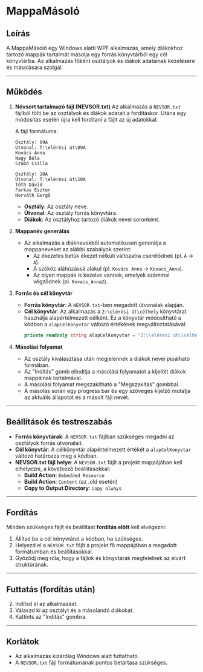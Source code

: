 # MappaMásoló

## Leírás
A MappaMásoló egy Windows alatti WPF alkalmazás, amely diákokhoz tartozó mappák tartalmát másolja egy forrás könyvtárból egy cél könyvtárba. Az alkalmazás főként osztályok és diákok adatainak kezelésére és másolására szolgál.

---

## Működés
1. **Névsort tartalmazó fájl (NEVSOR.txt)**
   Az alkalmazás a `NEVSOR.txt` fájlból tölti be az osztályok és diákok adatait a fordításkor. Utána egy módosítás esetén újra kell fordítani a fájlt az új adatokkal.
   
   A fájl formátuma:
   ```
   Osztály: 09A
   Útvonal: T:\elérési út\09A
   Kovács Anna
   Nagy Béla
   Szabó Csilla
   
   Osztály: 10A
   Útvonal: T:\elérési út\10A
   Tóth Dávid
   Farkas Eszter
   Horváth Gergő
   ```
   - **Osztály**: Az osztály neve.
   - **Útvonal**: Az osztály forrás könyvtára.
   - **Diákok**: Az osztályhoz tartozó diákok nevei soronként.

2. **Mappanév generálás**
   - Az alkalmazás a diáknevekből automatikusan generálja a mappaneveket az alábbi szabályok szerint:
     - Az ékezetes betűk ékezet nélküli változatra cserélődnek (pl. `Á` → `A`).
     - A szóköz aláhúzássá alakul (pl. `Kovács Anna` → `Kovacs_Anna`).
     - Az olyan mappák is kezelve vannak, amelyek számmal végződnek (pl. `Kovacs_Anna2`).

3. **Forrás és cél könyvtár**
   - **Forrás könyvtár**: A `NEVSOR.txt`-ben megadott útvonalak alapján.
   - **Cél könyvtár**: Az alkalmazás a `Z:\elérési út\célhely` könyvtárat használja alapértelmezett célként. Ez a könyvtár módosítható a kódban a `alapCelKonyvtar` változó értékének megváltoztatásával:
     ```csharp
     private readonly string alapCelKonyvtar = "Z:\\elérési út\\célhely";
     ```

4. **Másolási folyamat**
   - Az osztály kiválasztása után megjelennek a diákok nevei pipálható formában.
   - Az "Indítás" gomb elindítja a másolási folyamatot a kijelölt diákok mappáinak tartalmával.
   - A másolási folyamat megszakítható a "Megszakítás" gombbal.
   - A másolás során egy progress bar és egy szöveges kijelző mutatja az aktuális állapotot és a másolt fájl nevét.

---

## Beállítások és testreszabás
- **Forrás könyvtárak**: A `NEVSOR.txt` fájlban szükséges megadni az osztályok forrás útvonalait.
- **Cél könyvtár**: A célkönyvtár alapértelmezett értékét a `alapCelKonyvtar` változó határozza meg a kódban.
- **NEVSOR.txt fájl helye**: A `NEVSOR.txt` fájlt a projekt mappájában kell elhelyezni, a következő beállításokkal:
  - **Build Action**: `Embedded Resource`
  - **Build Action**: `Content` (az .old esetén)
  - **Copy to Output Directory**: `Copy always`

---

## Fordítás
Minden szükséges fájlt és beállítást **fordítás előtt** kell elvégezni:
1. Állítsd be a cél könyvtárat a kódban, ha szükséges.
2. Helyezd el a `NEVSOR.txt` fájlt a projekt fő mappájában a megadott formátumban és beállításokkal.
3. Győződj meg róla, hogy a fájlok és könyvtárak megfelelnek az elvárt struktúrának.

---

## Futtatás (fordítás után)
2. Indítsd el az alkalmazást.
3. Válaszd ki az osztályt és a másolandó diákokat.
4. Kattints az "Indítás" gombra.

---

## Korlátok
- Az alkalmazás kizárólag Windows alatt futtatható.
- A `NEVSOR.txt` fájl formátumának pontos betartása szükséges.
